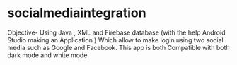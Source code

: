 # socialmediaintegration
Objective- Using Java , XML and Firebase database (with the help Android Studio making an Application ) Which allow to make login using two social media such as Google and Facebook.
This app is both Compatible with both dark mode and white mode

